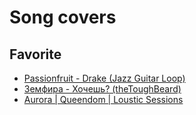 # Song covers

## Favorite

* [Passionfruit - Drake \(Jazz Guitar Loop\)](https://www.youtube.com/watch?v=KK26ueQ5hEg)
* [Земфира - Хочешь? \(theToughBeard\)](https://www.youtube.com/watch?v=4gS4tDcmTZw)
* [Aurora \| Queendom \| Loustic Sessions](https://www.youtube.com/watch?v=uM8Wqfv5Jw8)

